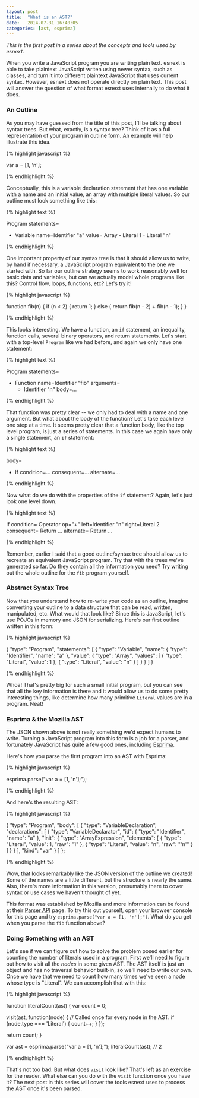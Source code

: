 ```yaml
---
layout: post
title:  "What is an AST?"
date:   2014-07-31 16:40:05
categories: [ast, esprima]
---
```


*This is the first post in a series about the concepts and tools used by esnext.*

When you write a JavaScript program you are writing plain text. esnext is able to take plaintext JavaScript writen using newer syntax, such as classes, and turn it into different plaintext JavaScript that uses current syntax. However, esnext does not operate directly on plain text. This post will answer the question of what format esnext uses internally to do what it does.

### An Outline

As you may have guessed from the title of this post, I'll be talking about syntax trees. But what, exactly, is a syntax tree? Think of it as a full representation of your program in outline form. An example will help illustrate this idea.

{% highlight javascript %}

var a = [1, 'n'];

{% endhighlight %}

Conceptually, this is a variable declaration statement that has one variable with a name and an initial value, an array with multiple literal values. So our outline must look something like this:

{% highlight text %}

Program
  statements=
  - Variable
      name=Identifier "a"
      value=
        Array
        - Literal 1
        - Literal "n"

{% endhighlight %}

One important property of our syntax tree is that it should allow us to write, by hand if necessary, a JavaScript program equivalent to the one we started with. So far our outline strategy seems to work reasonably well for basic data and variables, but can we actually model whole programs like this? Control flow, loops, functions, etc? Let's try it!

{% highlight javascript %}

function fib(n) {
  if (n < 2) {
    return 1;
  } else {
    return fib(n - 2) + fib(n - 1);
  }
}

{% endhighlight %}

This looks interesting. We have a function, an `if` statement, an inequality, function calls, several binary operators, and return statements. Let's start with a top-level `Program` like we had before, and again we only have one statement:

{% highlight text %}

Program
  statements=
  - Function
      name=Identifier "fib"
      arguments=
      - Identifier "n"
      body=…

{% endhighlight %}

That function was pretty clear -- we only had to deal with a name and one argument. But what about the body of the function? Let's take each level one step at a time. It seems pretty clear that a function body, like the top level program, is just a series of statements. In this case we again have only a single statement, an `if` statement:

{% highlight text %}

body=
- If
    condition=…
    consequent=…
    alternate=…

{% endhighlight %}

Now what do we do with the properties of the `if` statement? Again, let's just look one level down.

{% highlight text %}

If
  condition=
    Operator
      op="+"
      left=Identifier "n"
      right=Literal 2
  consequent=
    Return
      …
  alternate=
    Return
      …

{% endhighlight %}

Remember, earlier I said that a good outline/syntax tree should allow us to recreate an equivalent JavaScript program. Try that with the trees we've generated so far. Do they contain all the information you need? Try writing out the whole outline for the `fib` program yourself.

### Abstract Syntax Tree

Now that you understand how to re-write your code as an outline, imagine converting your outline to a data structure that can be read, written, manipulated, etc. What would that look like? Since this is JavaScript, let's use POJOs in memory and JSON for serializing. Here's our first outline written in this form:

{% highlight javascript %}

{
  "type": "Program",
  "statements": [
    {
      "type": "Variable",
      "name": {
        "type": "Identifier",
        "name": "a"
      },
      "value": {
        "type": "Array",
        "values": [
          {
            "type": "Literal",
            "value": 1
          },
          {
            "type": "Literal",
            "value": "n"
          }
        ]
      }
    }
  ]
}

{% endhighlight %}

Whoa! That's pretty big for such a small initial program, but you can see that all the key information is there and it would allow us to do some pretty interesting things, like determine how many primitive `Literal` values are in a program. Neat!

### Esprima & the Mozilla AST

The JSON shown above is not really something we'd expect humans to write. Turning a JavaScript program into this form is a job for a parser, and fortunately JavaScript has quite a few good ones, including [Esprima][esprima].

Here's how you parse the first program into an AST with Esprima:

{% highlight javascript %}

esprima.parse("var a = [1, 'n'];");

{% endhighlight %}

And here's the resulting AST:

{% highlight javascript %}

{
  "type": "Program",
  "body": [
    {
      "type": "VariableDeclaration",
      "declarations": [
        {
          "type": "VariableDeclarator",
          "id": {
            "type": "Identifier",
            "name": "a"
          },
          "init": {
            "type": "ArrayExpression",
            "elements": [
              {
                "type": "Literal",
                "value": 1,
                "raw": "1"
              },
              {
                "type": "Literal",
                "value": "n",
                "raw": "'n'"
              }
            ]
          }
        }
      ],
      "kind": "var"
    }
  ]
};

{% endhighlight %}

Wow, that looks remarkably like the JSON version of the outline we created! Some of the names are a little different, but the structure is nearly the same. Also, there's more information in this version, presumably there to cover syntax or use cases we haven't thought of yet.

This format was established by Mozilla and more information can be found at their [Parser API][parser-api] page. To try this out yourself, open your browser console for this page and try `esprima.parse("var a = [1, 'n'];")`. What do you get when you parse the `fib` function above?

### Doing Something with an AST

Let's see if we can figure out how to solve the problem posed earlier for counting the number of literals used in a program. First we'll need to figure out how to visit all the *nodes* in some given AST. The AST itself is just an object and has no traversal behavior built-in, so we'll need to write our own. Once we have that we need to count how many times we've seen a node whose type is "Literal". We can accomplish that with this:

{% highlight javascript %}

function literalCount(ast) {
  var count = 0;

  visit(ast, function(node) {
    // Called once for every node in the AST.
    if (node.type === 'Literal') {
      count++;
    }
  });

  return count;
}

var ast = esprima.parse("var a = [1, 'n'];");
literalCount(ast); // 2

{% endhighlight %}

That's not too bad. But what does `visit` look like? That's left as an exercise for the reader. What else can you do with the `visit` function once you have it? The next post in this series will cover the tools esnext uses to process the AST once it's been parsed.

[esprima]: https://github.com/ariya/esprima.git
[parser-api]: https://developer.mozilla.org/en-US/docs/Mozilla/Projects/SpiderMonkey/Parser_API

<script type="text/javascript" defer src="/js/esprima.js"></script>
